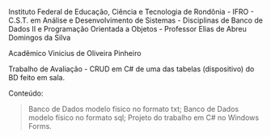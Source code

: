 Instituto Federal de Educação, Ciência e Tecnologia de Rondônia - IFRO - 
C.S.T. em Análise e Desenvolvimento de Sistemas - 
Disciplinas de Banco de Dados II e Programação Orientada a Objetos - 
Professor Elias de Abreu Domingos da Silva

Acadêmico Vinicius de Oliveira Pinheiro

Trabalho de Avaliação - CRUD em C# de uma das tabelas (dispositivo) do BD feito em sala.

Conteúdo:
> Banco de Dados modelo físico no formato txt;
> Banco de Dados modelo físico no formato sql;
> Projeto do trabalho em C# no Windows Forms.
